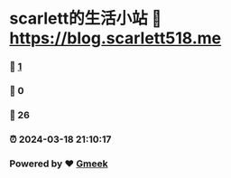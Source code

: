 # scarlett的生活小站 :link: https://blog.scarlett518.me 
### :page_facing_up: [1](https://blog.scarlett518.me/tag.html) 
### :speech_balloon: 0 
### :hibiscus: 26 
### :alarm_clock: 2024-03-18 21:10:17 
### Powered by :heart: [Gmeek](https://github.com/Meekdai/Gmeek)
